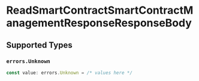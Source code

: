 # ReadSmartContractSmartContractManagementResponseResponseBody


## Supported Types

### `errors.Unknown`

```typescript
const value: errors.Unknown = /* values here */
```

